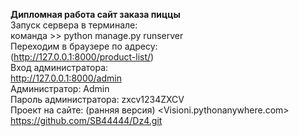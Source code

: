  **Дипломная работа  сайт заказа пиццы**  
Запуск сервера  в терминале:  
команда >> python manage.py runserver  
Переходим в браузере по адресу:   
(http://127.0.0.1:8000/product-list/)  
Вход администратора:  
http://127.0.0.1:8000/admin  
Администратор:  Admin  
Пароль администратора: zxcv1234ZXCV  
Проект на сайте: (ранняя версия)
<Visioni.pythonanywhere.com>  
<https://github.com/SB44444/Dz4.git>  
